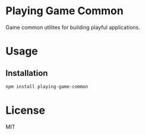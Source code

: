 Playing Game Common
===================

Game common utilites for building playful applications.

# Usage

## Installation

```bash
npm install playing-game-common
```

# License

MIT